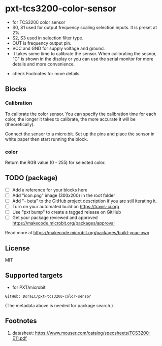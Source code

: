 # pxt-tcs3200-color-sensor

* for TCS3200 color sensor
* S0, S1 used for output frequency scaling selection inputs. It is preset at 2%.
* S2, S3 used in selection filter type.
* OUT is frequency output pin.
* VCC and GND for supply voltage and ground.
* It takes some time to calibrate the sensor. When calibrating the sesnor, "C" is shown in the display or you can use the serial monitor for more details and more convenience.
- check Footnotes for more details.

## Blocks

### Calibration
To calibrate the color sensor. You can specify the calibration time for each color, the longer it takes to calibrate, the more accurate it will be (theoretically).

Connect the sensor to a micro:bit. Set up the pins and place the sensor in white paper then start running the block.

### color
Return the RGB value (0 - 255) for selected color.

## TODO (package)

- [ ] Add a reference for your blocks here
- [ ] Add "icon.png" image (300x200) in the root folder
- [ ] Add "- beta" to the GitHub project description if you are still iterating it.
- [ ] Turn on your automated build on https://travis-ci.org
- [ ] Use "pxt bump" to create a tagged release on GitHub
- [ ] Get your package reviewed and approved https://makecode.microbit.org/packages/approval

Read more at https://makecode.microbit.org/packages/build-your-own

## License

MIT

## Supported targets

* for PXT/microbit
```sig
GitHub: DoraLC/pxt-tcs3200-color-sensor
```
(The metadata above is needed for package search.)

## Footnotes
1. datasheet: https://www.mouser.com/catalog/specsheets/TCS3200-E11.pdf
